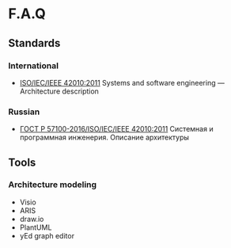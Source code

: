 # F.A.Q

## Standards
### International
- [ISO/IEC/IEEE 42010:2011][ISO/IEC/IEEE 42010:2011] Systems and software engineering — Architecture description
### Russian
- [ГОСТ Р 57100-2016/ISO/IEC/IEEE 42010:2011][ГОСТ-5711-2016] Системная и программная инженерия. Описание архитектуры

## Tools
### Architecture modeling
- Visio
- ARIS
- draw.io
- PlantUML
- yEd graph editor

[ГОСТ-5711-2016]: http://docs.cntd.ru/document/1200139542
[ISO/IEC/IEEE 42010:2011]: https://www.iso.org/standard/50508.html